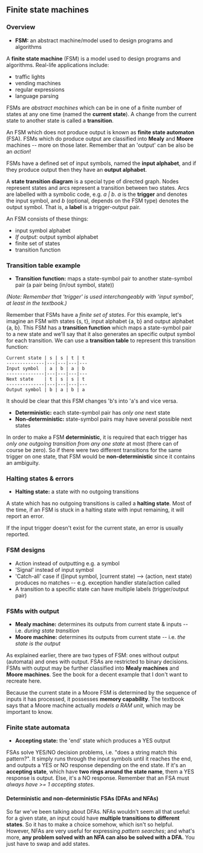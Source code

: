 Finite state machines
---------------------

### Overview

  * **FSM:** an abstract machine/model used to design programs and algorithms

A **finite state machine** (FSM) is a model used to design programs and
algorithms. Real-life applications include:

  * traffic lights
  * vending machines
  * regular expressions
  * language parsing

FSMs are *abstract machines* which can be in one of a finite number of states at
any one time (named the **current state**). A change from the current state to
another state is called a **transition**.

An FSM which does not produce output is known as **finite state automaton**
(FSA). FSMs which do produce output are classified into **Mealy** and **Moore**
machines -- more on those later. Remember that an 'output' can be also be an
*action*!

FSMs have a defined set of input symbols, named the **input alphabet**, and if
they produce output then they have an **output alphabet**.

A **state transition diagram** is a special type of directed graph. Nodes
represent states and arcs represent a transition between two states. Arcs are
labelled with a symbolic code, e.g. *a | b*. *a* is the **trigger** and denotes
the input symbol, and *b* (optional, depends on the FSM type) denotes the output
symbol. That is, a **label** is a trigger-output pair.

An FSM consists of these things:

  * input symbol alphabet
  * *If output:* output symbol alphabet
  * finite set of states
  * transition function


### Transition table example

  * **Transition function:** maps a state-symbol pair to another state-symbol
                             pair (a pair being (in/out symbol, state))

*(Note: Remember that 'trigger' is used interchangeably with 'input symbol', at
least in the textbook.)*

Remember that FSMs have a *finite set of states*. For this example, let's
imagine an FSM with states {s, t}, input alphabet {a, b} and output alphabet {a,
b}. This FSM has a **transition function** which maps a state-symbol pair to a
new state and we'll say that it also generates an specific output symbol for
each transition. We can use a **transition table** to represent this transition
function:

    Current state | s | s | t | t
    --------------|---|---|---|---
    Input symbol  | a | b | a | b
    --------------|---|---|---|---
    Next state    | t | s | s | t
    --------------|---|---|---|---
    Output symbol | b | a | b | a

It should be clear that this FSM changes 'b's into 'a's and vice versa.

  * **Deterministic:** each state-symbol pair has *only one* next state
  * **Non-deterministic:** state-symbol pairs may have several possible next
                           states

In order to make a FSM **deterministic**, it is required that each trigger has
*only one outgoing transition from any one state* at most (there can of course
be zero). So if there were two different transitions for the same trigger on one
state, that FSM would be **non-deterministic** since it contains an ambiguity.


### Halting states & errors

  * **Halting state:** a state with no outgoing transitions

A state which has no outgoing transitions is called a **halting state**. Most of
the time, if an FSM is stuck in a halting state with input remaining, it will
report an error.

If the input trigger doesn't exist for the current state, an error is usually
reported.


### FSM designs

  * Action instead of outputting e.g. a symbol
  * 'Signal' instead of input symbol
  * 'Catch-all' case if ([input symbol, ]current state) --> (action, next state)
    produces no matches -- e.g. exception handler state/action called
  * A transition to a specific state can have multiple labels (trigger/output
    pair)


### FSMs with output

  * **Mealy machine:** determines its outputs from current state & inputs --
                       i.e. *during state transition*
  * **Moore machine:** determines its outputs from current state -- i.e. *the
                       state is the output*

As explained earlier, there are two types of FSM: ones without output (automata)
and ones with output. FSAs are restricted to binary decisions. FSMs with output
may be further classified into **Mealy machines** and **Moore machines**. See
the book for a decent example that I don't want to recreate here.

Because the current state in a Moore FSM is determined by the sequence of inputs
it has processed, it possesses **memory capability**. The textbook says that a
Moore machine actually *models a RAM unit*, which may be important to know.


### Finite state automata

  * **Accepting state:** the 'end' state which produces a YES output

FSAs solve YES/NO decision problems, i.e. "does a string match this pattern?".
It simply runs through the input symbols until it reaches the end, and outputs a
YES or NO response depending on the end state. If it's an **accepting state**,
which have **two rings around the state name**, them a YES response is output.
Else, it's a NO response. Remember that an FSA must *always have \>= 1 accepting
states*.


#### Deterministic and non-deterministic FSAs (DFAs and NFAs)

So far we've been talking about DFAs. NFAs wouldn't seem all that useful: for a
given state, an input could have **multiple transitions to different states**.
So it has to make a choice somehow, which isn't so helpful. However, NFAs are
very useful for expressing *pattern searches*; and what's more, **any problem
solved with an NFA can also be solved with a DFA.** You just have to swap and
add states.
